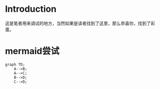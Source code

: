 # Introduction
这是笔者用来调试的地方，当然如果是读者找到了这里，那么恭喜你，找到了彩蛋。

# mermaid尝试
```mermaid
graph TD;
    A-->B;
    A-->C;
    B-->D;
    C-->D;
```
